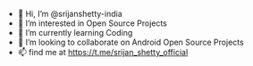 - 👋 Hi, I’m @srijanshetty-india
- 👀 I’m interested in Open Source Projects
- 🌱 I’m currently learning Coding
- 💞️ I’m looking to collaborate on Android Open Source Projects
- 📫 find me at https://t.me/srijan_shetty_official

<!---
srijanshetty-india/srijanshetty-india is a ✨ special ✨ repository because its `README.md` (this file) appears on your GitHub profile.
You can click the Preview link to take a look at your changes.
--->
